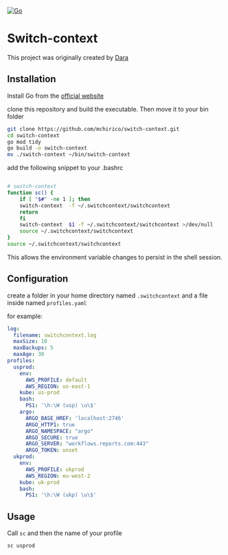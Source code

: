 [![Go](https://github.com/mchirico/switch-context/actions/workflows/go.yml/badge.svg?branch=main)](https://github.com/mchirico/switch-context/actions/workflows/go.yml)
# Switch-context

This project was originally created by [Dara]( https://github.com/DaraDadachanji)

## Installation

Install Go from the [official website](https://go.dev/)

clone this repository and build the executable. Then move it to your bin folder

```bash
git clone https://github.com/mchirico/switch-context.git
cd switch-context
go mod tidy
go build -o switch-context
mv ./switch-context ~/bin/switch-context
```

add the following snippet to your .bashrc

```bash

# switch-context
function sc() {
    if [ "$#" -ne 1 ]; then
	switch-context  -f ~/.switchcontext/switchcontext
	return
    fi
    switch-context  $1 -f ~/.switchcontext/switchcontext >/dev/null
    source ~/.switchcontext/switchcontext
}
source ~/.switchcontext/switchcontext


```

This allows the environment variable changes to persist in the shell session.

## Configuration

create a folder in your home directory named `.switchcontext`
and a file inside named `profiles.yaml`

for example:

```yaml
log:
  filename: switchcontext.log
  maxSize: 10
  maxBackups: 5
  maxAge: 30
profiles:
  usprod:
    env:
      AWS_PROFILE: default
      AWS_REGION: us-east-1
    kube: us-prod
    bash:
      PS1: '\h:\W (usp) \u\$'
    argo:
      ARGO_BASE_HREF: 'localhost:2746'
      ARGO_HTTP1: true
      ARGO_NAMESPACE: "argo"
      ARGO_SECURE: true
      ARGO_SERVER: "workflows.reports.com:443"
      ARGO_TOKEN: unset
  ukprod:
    env:
      AWS_PROFILE: ukprod
      AWS_REGION: eu-west-2
    kube: uk-prod
    bash:
      PS1: '\h:\W (ukp) \u\$'

```

## Usage

Call `sc` and then the name of your profile

`sc usprod`
